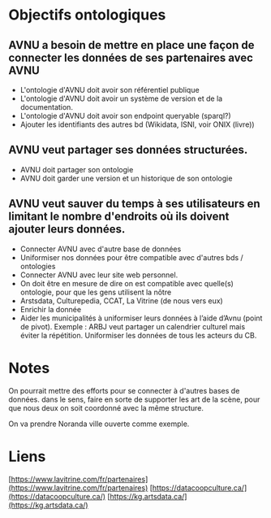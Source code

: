   
# Objectifs ontologiques

## AVNU a besoin de mettre en place une façon de connecter les données de ses partenaires avec AVNU

- L'ontologie d'AVNU doit avoir son référentiel publique
- L'ontologie d'AVNU doit avoir un système de version et de la documentation.
- L'ontologie d'AVNU doit avoir son endpoint queryable (sparql?)
- Ajouter les identifiants des autres bd (Wikidata, ISNI, voir ONIX (livre))

## AVNU veut partager ses données structurées.
- AVNU doit partager son ontologie
- AVNU doit garder une version et un historique de son ontologie

## AVNU veut sauver du temps à ses utilisateurs en limitant le nombre d'endroits où ils doivent ajouter leurs données.

- Connecter AVNU avec d'autre base de données
- Uniformiser nos données pour être compatible avec d'autres bds / ontologies
- Connecter AVNU avec leur site web personnel.
- On doit être en mesure de dire on est compatible avec quelle(s) ontologie, pour que les gens utilisent la nôtre
- Arstsdata, Culturepedia, CCAT, La Vitrine (de nous vers eux)
- Enrichir la donnée
- Aider les municipalités à uniformiser leurs données à l’aide d’Avnu (point de pivot). Exemple : ARBJ veut partager un calendrier culturel mais éviter la répétition. Uniformiser les données de tous les acteurs du CB.
# Notes

On pourrait mettre des efforts pour se connecter à d'autres bases de données. dans le sens, faire en sorte de supporter les art de la scène, pour que nous deux on soit coordonné avec la même structure.

On va prendre Noranda ville ouverte comme exemple.

  

# Liens 

[https://www.lavitrine.com/fr/partenaires](https://www.lavitrine.com/fr/partenaires)
[https://datacoopculture.ca/](https://datacoopculture.ca/)
[https://kg.artsdata.ca/](https://kg.artsdata.ca/)